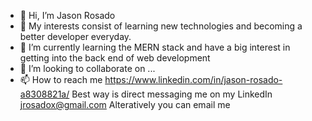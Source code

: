 - 👋 Hi, I’m Jason Rosado
- 👀 My interests consist of learning new technologies and becoming a better developer everyday.
- 🌱 I’m currently learning the MERN stack and have a big 
     interest in getting into the back end of web development
- 💞️ I’m looking to collaborate on ...
- 📫 How to reach me 
      https://www.linkedin.com/in/jason-rosado-a8308821a/ Best way is direct messaging me on my LinkedIn
      jrosadox@gmail.com Alteratively you can email me

